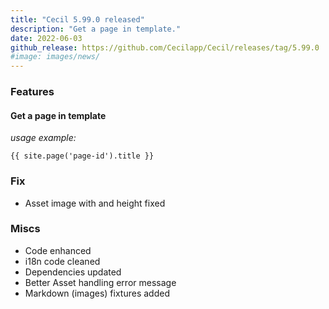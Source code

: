 ```yaml
---
title: "Cecil 5.99.0 released"
description: "Get a page in template."
date: 2022-06-03
github_release: https://github.com/Cecilapp/Cecil/releases/tag/5.99.0
#image: images/news/
---
```

### Features

#### Get a page in template

_usage example:_

```twig
{{ site.page('page-id').title }}
```

### Fix

- Asset image with and height fixed

### Miscs

- Code enhanced
- i18n code cleaned
- Dependencies updated
- Better Asset handling error message
- Markdown (images) fixtures added